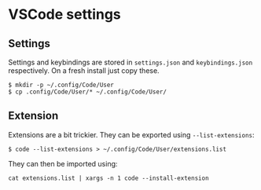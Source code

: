 # VSCode settings

## Settings

Settings and keybindings are stored in `settings.json` and `keybindings.json`
respectively. On a fresh install just copy these.

```
$ mkdir -p ~/.config/Code/User
$ cp .config/Code/User/* ~/.config/Code/User/
```

## Extension

Extensions are a bit trickier. They can be exported using `--list-extensions`:

```
$ code --list-extensions > ~/.config/Code/User/extensions.list
```

They can then be imported using:

```
cat extensions.list | xargs -n 1 code --install-extension
```
